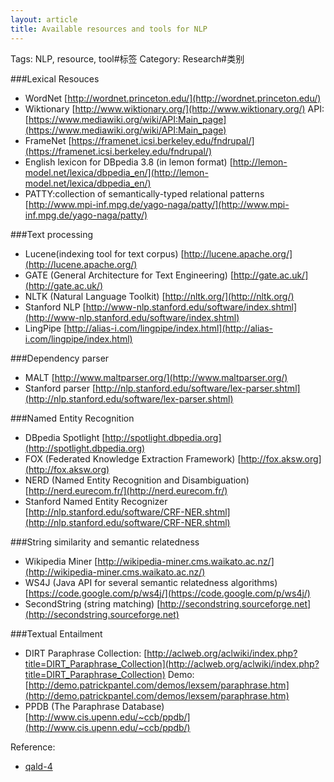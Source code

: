 ```yaml
---
layout: article
title: Available resources and tools for NLP
---
```

Tags: NLP, resource, tool#标签
Category: Research#类别

###Lexical Resouces
* WordNet [http://wordnet.princeton.edu/](http://wordnet.princeton.edu/)
* Wiktionary [http://www.wiktionary.org/](http://www.wiktionary.org/) API: [https://www.mediawiki.org/wiki/API:Main_page](https://www.mediawiki.org/wiki/API:Main_page)
* FrameNet [https://framenet.icsi.berkeley.edu/fndrupal/](https://framenet.icsi.berkeley.edu/fndrupal/)
* English lexicon for DBpedia 3.8 (in lemon format) [http://lemon-model.net/lexica/dbpedia_en/](http://lemon-model.net/lexica/dbpedia_en/)
* PATTY:collection of semantically-typed relational patterns [http://www.mpi-inf.mpg.de/yago-naga/patty/](http://www.mpi-inf.mpg.de/yago-naga/patty/)


<!--more-->
###Text processing
* Lucene(indexing tool for text corpus) [http://lucene.apache.org/](http://lucene.apache.org/)
* GATE (General Architecture for Text Engineering) [http://gate.ac.uk/](http://gate.ac.uk/)
* NLTK (Natural Language Toolkit) [http://nltk.org/](http://nltk.org/)
* Stanford NLP [http://www-nlp.stanford.edu/software/index.shtml](http://www-nlp.stanford.edu/software/index.shtml)
* LingPipe [http://alias-i.com/lingpipe/index.html](http://alias-i.com/lingpipe/index.html)


###Dependency parser
* MALT [http://www.maltparser.org/](http://www.maltparser.org/)
* Stanford parser [http://nlp.stanford.edu/software/lex-parser.shtml](http://nlp.stanford.edu/software/lex-parser.shtml)


###Named Entity Recognition
* DBpedia Spotlight [http://spotlight.dbpedia.org](http://spotlight.dbpedia.org)
* FOX (Federated Knowledge Extraction Framework) [http://fox.aksw.org](http://fox.aksw.org)
* NERD (Named Entity Recognition and Disambiguation) [http://nerd.eurecom.fr/](http://nerd.eurecom.fr/)
* Stanford Named Entity Recognizer [http://nlp.stanford.edu/software/CRF-NER.shtml](http://nlp.stanford.edu/software/CRF-NER.shtml)


###String similarity and semantic relatedness
* Wikipedia Miner [http://wikipedia-miner.cms.waikato.ac.nz/](http://wikipedia-miner.cms.waikato.ac.nz/)
* WS4J (Java API for several semantic relatedness algorithms) [https://code.google.com/p/ws4j/](https://code.google.com/p/ws4j/)
* SecondString (string matching) [http://secondstring.sourceforge.net](http://secondstring.sourceforge.net)


###Textual Entailment
* DIRT Paraphrase Collection: [http://aclweb.org/aclwiki/index.php?title=DIRT_Paraphrase_Collection](http://aclweb.org/aclwiki/index.php?title=DIRT_Paraphrase_Collection) Demo: [http://demo.patrickpantel.com/demos/lexsem/paraphrase.htm](http://demo.patrickpantel.com/demos/lexsem/paraphrase.htm)
* PPDB (The Paraphrase Database) [http://www.cis.upenn.edu/~ccb/ppdb/](http://www.cis.upenn.edu/~ccb/ppdb/)


Reference:
* [qald-4](http://greententacle.techfak.uni-bielefeld.de/~cunger/qald/)

